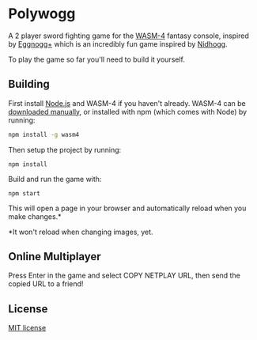 # Polywogg

A 2 player sword fighting game for the [WASM-4](https://wasm4.org) fantasy console,
inspired by [Eggnogg+](https://madgarden.itch.io/eggnogg) which is an incredibly fun game inspired by [Nidhogg](http://nidhogggame.com/).

To play the game so far you'll need to build it yourself.

## Building

First install [Node.js](https://nodejs.org) and WASM-4 if you haven't already. WASM-4 can be [downloaded manually](https://wasm4.org/docs/getting-started/setup), or installed with npm (which comes with Node) by running:

```bash
npm install -g wasm4
```

Then setup the project by running:

```shell
npm install
```

Build and run the game with:

```shell
npm start
```

This will open a page in your browser and automatically reload when you make changes.\*

\*It won't reload when changing images, yet.

## Online Multiplayer

Press Enter in the game and select COPY NETPLAY URL, then send the copied URL to a friend!

## License

[MIT license](LICENSE.txt)

